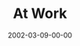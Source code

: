 ---
layout: message
category: message
series: "The Clue Phone Is Ringing"
title: "At Work"
date: 2002-03-09-00-00
message_id: 291
---